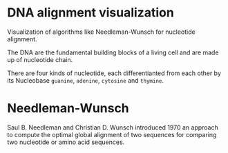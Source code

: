 # DNA alignment visualization

Visualization of algorithms like Needleman-Wunsch for nucleotide alignment.

The DNA are the fundamental building blocks of a living cell and are made up of nucleotide chain.

There are four kinds of nucleotide, each differentianted from each other by its Nucleobase `guanine`, `adenine`, `cytosine` and `thymine`.

# Needleman-Wunsch

Saul B. Needleman and Christian D. Wunsch introduced 1970 an approach to compute the optimal global alignment of two sequences for comparing two nucleotide or amino acid sequences.



